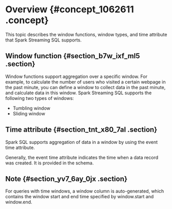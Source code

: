 # Overview {#concept_1062611 .concept}

This topic describes the window functions, window types, and time attribute that Spark Streaming SQL supports.

## Window function {#section_b7w_ixf_ml5 .section}

Window functions support aggregation over a specific window. For example, to calculate the number of users who visited a certain webpage in the past minute, you can define a window to collect data in the past minute, and calculate data in this window. Spark Streaming SQL supports the following two types of windows:

-   Tumbling window
-   Sliding window

## Time attribute {#section_tnt_x80_7al .section}

Spark SQL supports aggregation of data in a window by using the event time attribute.

Generally, the event time attribute indicates the time when a data record was created. It is provided in the schema.

## Note {#section_yv7_6ay_0jx .section}

For queries with time windows, a window column is auto-generated, which contains the window start and end time specified by window.start and window.end.

